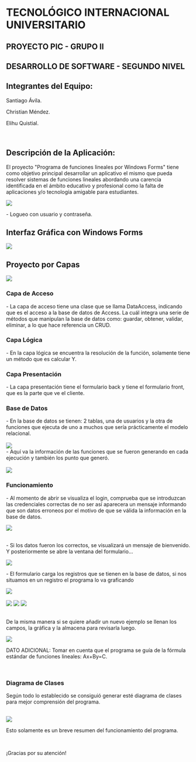 <h1>TECNOLÓGICO INTERNACIONAL UNIVERSITARIO</h1>
<h2>PROYECTO PIC - GRUPO II</h2>
<h2>DESARROLLO DE SOFTWARE - SEGUNDO NIVEL</h2>
<h2>Integrantes del Equipo: </h2>
<p>Santiago Ávila.</p>
<p>Christian Méndez.</p>
<p>Elihu Quistial.</p>
<br>
<h2>Descripción de la Aplicación: </h2>
<p>El proyecto "Programa de funciones lineales por Windows Forms" tiene como objetivo principal desarrollar un aplicativo el mismo que pueda resolver sistemas de funciones lineales abordando una carencia identificada en el ámbito educativo y profesional como la falta de aplicaciones y/o tecnología amigable para estudiantes.</p>

<img src="https://github.com/Santiavila573/FuncionesLineales_ProjectPIC/assets/156937812/bff10895-9c97-4773-a450-02778c9b6161/">
<p> - Logueo con usuario y contraseña.</p>
<h2>Interfaz Gráfica con Windows Forms</h2>
<img src="https://github.com/Santiavila573/FuncionesLineales_ProjectPIC/assets/156937812/d53caa65-64bb-4f0c-b510-bdda71eec48e"/>
<h2>Proyecto por Capas</h2>
<img src="https://github.com/Santiavila573/FuncionesLineales_ProjectPIC/assets/156937812/07ee7144-086d-4246-ae8d-bcf13299ccb9"/> 
<h3>Capa de Acceso</h3>
- La capa de acceso tiene una clase que se llama DataAccess, indicando que es el acceso a la base de datos de Access. La cuál integra una serie de métodos que manipulan la base de datos como: guardar, obtener, validar, eliminar, a lo que hace referencia un CRUD.
<h3>Capa Lógica</h3>
- En la capa lógica se encuentra la resolución de la función, solamente tiene un método que es calcular Y.
<h3>Capa Presentación</h3>
- La capa presentación tiene el formulario back y tiene el formulario front, que es la parte que ve el cliente.

<h3>Base de Datos</h3>
- En la base de datos se tienen: 2 tablas, una de usuarios y la otra de funciones que ejecuta de uno a muchos que sería prácticamente el modelo relacional. 
<br>
<br>
<img src = "https://github.com/Santiavila573/FuncionesLineales_ProjectPIC/assets/156937812/52afeb6c-9515-4174-a286-311af4edf665"/>
  <br>
- Aquí va la información de las funciones que se fueron generando en cada ejecución y también los punto que generó.
  <br>
  <br>
<img src="https://github.com/Santiavila573/FuncionesLineales_ProjectPIC/assets/156937812/5a7879ff-cd26-4866-b1b3-6a82bc872393"/>
<br>
<h3>Funcionamiento</h3>
<p> - Al momento de abrir se visualiza el login, comprueba que se introduzcan las credenciales correctas de no ser así aparecera un mensaje informando que son datos erroneos por el motivo de que se válida la información en la base de datos.</p>
<img src=https://github.com/Santiavila573/FuncionesLineales_ProjectPIC/assets/156937812/224b028c-a5e7-4d56-b04d-cf9db5958ff9/>
<br>
<br>
<p> - Si los datos fueron los correctos, se visualizará un mensaje de bienvenido. Y posteriormente se abre la ventana del formulario...</p>
<img src=https://github.com/Santiavila573/FuncionesLineales_ProjectPIC/assets/156937812/f40cc325-c3e6-4c39-b4a6-863ec40c6f4c"/>
<br>
<p> - El formulario carga los registros que se tienen en la base de datos, si nos situamos en un registro el programa lo va graficando</p>
<img src="https://github.com/Santiavila573/FuncionesLineales_ProjectPIC/assets/156937812/36078af1-7d99-4cb3-aca2-3f499d7f7228"/>
<br>
<br>
<img src="https://github.com/Santiavila573/FuncionesLineales_ProjectPIC/assets/156937812/777c7f37-8cb8-4267-a4d2-1fc9d972d500"/>
<img src="https://github.com/Santiavila573/FuncionesLineales_ProjectPIC/assets/156937812/f784392a-b46d-41ae-8750-380b5047b04a"/>
<img src="https://github.com/Santiavila573/FuncionesLineales_ProjectPIC/assets/156937812/044a706e-f091-4814-8cf8-5b3557719fff"/>
<br>
<br>
<p>De la misma manera si se quiere añadir un nuevo ejemplo se llenan los campos, la gráfica y la almacena para revisarla luego.</p>
<img src="https://github.com/Santiavila573/FuncionesLineales_ProjectPIC/assets/156937812/117c557c-15fd-437f-922e-6d50f87d0d74"/>

<p>DATO ADICIONAL: Tomar en cuenta que el programa se guía de la fórmula estándar de funciones lineales: Ax+By=C.</p>
<br>
<h3>Diagrama de Clases</h3>
<p>Según todo lo establecido se consiguió generar esté diagrama de clases para mejor comprensión del programa.</p>
<br>
<img src = "https://github.com/Santiavila573/FuncionesLineales_ProjectPIC/assets/156937812/d62363e6-af85-477e-8c7b-4065681b462a"/>
<p>Esto solamente es un breve resumen del funcionamiento del programa.</p>
<br>
<p>¡Gracias por su atención!</p>















